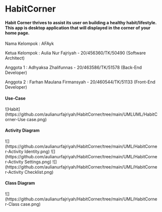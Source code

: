 # HabitCorner
<p><h4>Habit Corner thrives to assist its user on building a healthy habit/lifestyle. This app is desktop application that will displayed in the corner of your home page. </h4></p>

<p>Nama Kelompok : AFAyk</p>
<p>Ketua Kelompok :  Aulia Nur Fajriyah - 20/456360/TK/50490  (Software Architect)</p>
<p>Anggota 1 : Adhyaksa Zhalifunnas - 20/463586/TK/51578 (Back-End Developer)</p>
<p>Anggota 2 : Farhan Maulana Firmansyah - 20/460544/TK/51133 (Front-End Developer)</p>

<h4>Use-Case</h4>
![Habit](https://github.com/aulianurfajriyah/HabitCorner/tree/main/UMLUML/HabitCorner-Use case.png)
<h4>Activity Diagram</h4>
![](https://github.com/aulianurfajriyah/HabitCorner/tree/main/UML/HabitCorner-Activity Identity.png)
![](https://github.com/aulianurfajriyah/HabitCorner/tree/main/UML/HabitCorner-Activity Settings.png)
![](https://github.com/aulianurfajriyah/HabitCorner/tree/main/UML/HabitCorner-Activity Checklist.png)
<h4>Class Diagram</h4>
![](https://github.com/aulianurfajriyah/HabitCorner/tree/main/UML/HabitCorner-Class case.png)
